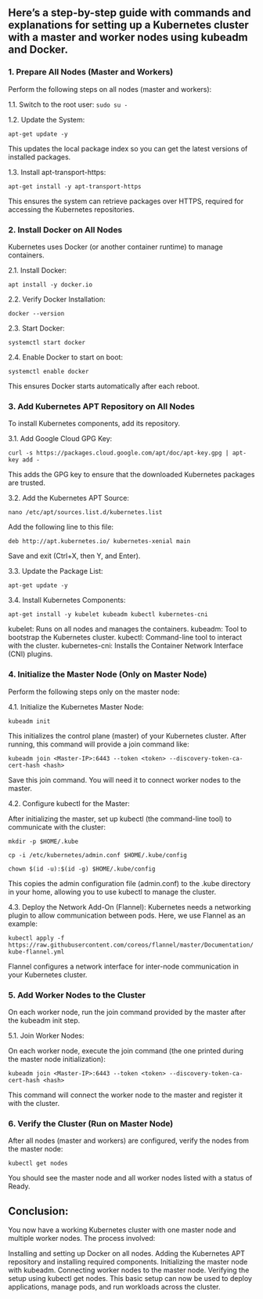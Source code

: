 
## **Here’s a step-by-step guide with commands and explanations for setting up a Kubernetes cluster with a master and worker nodes using kubeadm and Docker.**

### 1. Prepare All Nodes (Master and Workers)
Perform the following steps on all nodes (master and workers):

1.1. Switch to the root user:
`sudo su -`

1.2. Update the System:

 `apt-get update -y`

This updates the local package index so you can get the latest versions of installed packages.

1.3. Install apt-transport-https:

`apt-get install -y apt-transport-https`

This ensures the system can retrieve packages over HTTPS, required for accessing the Kubernetes repositories.

### 2. Install Docker on All Nodes
Kubernetes uses Docker (or another container runtime) to manage containers.

2.1. Install Docker:

`apt install -y docker.io`

2.2. Verify Docker Installation:

`docker --version`

2.3. Start Docker:

`systemctl start docker`

2.4. Enable Docker to start on boot:

`systemctl enable docker`

This ensures Docker starts automatically after each reboot.

### 3. Add Kubernetes APT Repository on All Nodes
To install Kubernetes components, add its repository.

3.1. Add Google Cloud GPG Key:

`curl -s https://packages.cloud.google.com/apt/doc/apt-key.gpg | apt-key add -`


This adds the GPG key to ensure that the downloaded Kubernetes packages are trusted.

3.2. Add the Kubernetes APT Source:

`nano /etc/apt/sources.list.d/kubernetes.list`

Add the following line to this file:

`deb http://apt.kubernetes.io/ kubernetes-xenial main`

Save and exit (Ctrl+X, then Y, and Enter).

3.3. Update the Package List:

`apt-get update -y`

3.4. Install Kubernetes Components:


`apt-get install -y kubelet kubeadm kubectl kubernetes-cni`

kubelet: Runs on all nodes and manages the containers.
kubeadm: Tool to bootstrap the Kubernetes cluster.
kubectl: Command-line tool to interact with the cluster.
kubernetes-cni: Installs the Container Network Interface (CNI) plugins.

### 4. Initialize the Master Node (Only on Master Node)
Perform the following steps only on the master node:

4.1. Initialize the Kubernetes Master Node:

`kubeadm init`

This initializes the control plane (master) of your Kubernetes cluster. After running, this command will provide a join command like:


`kubeadm join <Master-IP>:6443 --token <token> --discovery-token-ca-cert-hash <hash>`



Save this join command. You will need it to connect worker nodes to the master.

4.2. Configure kubectl for the Master:

After initializing the master, set up kubectl (the command-line tool) to communicate with the cluster:


`mkdir -p $HOME/.kube`

`cp -i /etc/kubernetes/admin.conf $HOME/.kube/config`

`chown $(id -u):$(id -g) $HOME/.kube/config`

This copies the admin configuration file (admin.conf) to the .kube directory in your home, allowing you to use kubectl to manage the cluster.

4.3. Deploy the Network Add-On (Flannel):
Kubernetes needs a networking plugin to allow communication between pods. Here, we use Flannel as an example:


`kubectl apply -f https://raw.githubusercontent.com/coreos/flannel/master/Documentation/kube-flannel.yml`

Flannel configures a network interface for inter-node communication in your Kubernetes cluster.

### 5. Add Worker Nodes to the Cluster

On each worker node, run the join command provided by the master after the kubeadm init step.

5.1. Join Worker Nodes:

On each worker node, execute the join command (the one printed during the master node initialization):


`kubeadm join <Master-IP>:6443 --token <token> --discovery-token-ca-cert-hash <hash>`

This command will connect the worker node to the master and register it with the cluster.

### 6. Verify the Cluster (Run on Master Node)
After all nodes (master and workers) are configured, verify the nodes from the master node:


`kubectl get nodes`

You should see the master node and all worker nodes listed with a status of Ready.

## Conclusion:

You now have a working Kubernetes cluster with one master node and multiple worker nodes. The process involved:

Installing and setting up Docker on all nodes.
Adding the Kubernetes APT repository and installing required components.
Initializing the master node with kubeadm.
Connecting worker nodes to the master node.
Verifying the setup using kubectl get nodes.
This basic setup can now be used to deploy applications, manage pods, and run workloads across the cluster.






